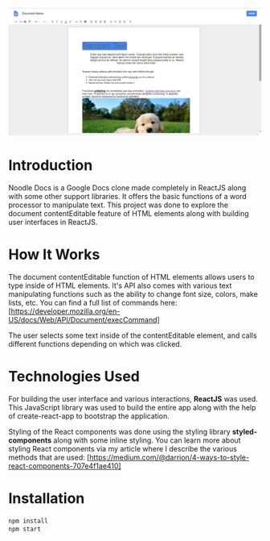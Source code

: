 ![alt text](./screenshot.jpg "Screenshot")

# Introduction
Noodle Docs is a Google Docs clone made completely in ReactJS along with some other support libraries. It offers the basic functions of a word processor to manipulate text. This project was done to explore the document contentEditable feature of HTML elements along with building user interfaces in ReactJS.

# How It Works
The document contentEditable function of HTML elements allows users to type inside of HTML elements. It's API also comes with various text manipulating functions such as the ability to change font size, colors, make lists, etc.  You can find a full list of commands here: [https://developer.mozilla.org/en-US/docs/Web/API/Document/execCommand]

The user selects some text inside of the contentEditable element, and calls different functions depending on which was clicked.

# Technologies Used
For building the user interface and various interactions, **ReactJS** was used. This JavaScript library was used to build the entire app along with the help of create-react-app to bootstrap the application.

Styling of the React components was done using the styling library **styled-components** along with some inline styling. You can learn more about styling React components via my article where I describe the various methods that are used: [https://medium.com/@darrion/4-ways-to-style-react-components-707e4f1ae410]

# Installation

```
npm install
npm start

```

